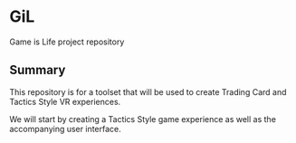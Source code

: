 # GiL
Game is Life project repository

## Summary
This repository is for a toolset that will be used to create Trading Card and Tactics Style VR experiences.

We will start by creating a Tactics Style game experience as well as the accompanying user interface.
